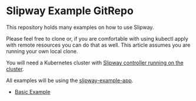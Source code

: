 # Slipway Example GitRepo

This repository holds many examples on how to use Slipway.

Please feel free to clone or, if you are comfortable with using kubectl
apply with remote resources you can do that as well.
This article assumes you are running your own local clone.

You will need a Kubernetes cluster with [Slipway controller running
on the cluster](https://github.com/slipway-gitops/slipway/blob/master/DEPLOY.md).

All examples will be using the [slipway-example-app](https://github.com/slipway-gitops/slipway-example-app/).

- [Basic Example](BASIC.md)
